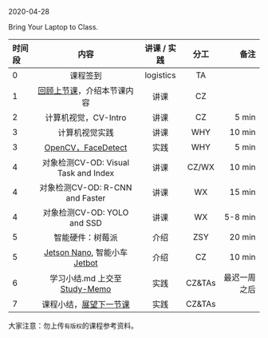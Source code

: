 2020-04-28

Bring Your Laptop to Class. 

| 时间段  |  内容     |  讲课 / 实践     |   分工  |   备注       |
| :---    | :----:   |   :----:    |    :----:    |       ---: |
|   0     | 课程签到  |  logistics   |     TA     |        |
|   1     | [回顾上节课](../WW10/WW10-stis-plan.md)，介绍本节课内容 |    讲课     |   CZ   |      |
|   2     | 计算机视觉，CV-Intro |  讲课    |    CZ    |     5 min    |
|   3     | 计算机视觉实践   |  讲课    |   WHY      |      10 min   |
|   3     | [OpenCV，FaceDetect](../../IntelligentComputing/face-detect)  |  实践 |   WHY      |   5 min  |
|   4     | 对象检测CV-OD: Visual Task and Index | 讲课   |  CZ/WX |  10 min  |
|   4     | 对象检测CV-OD: R-CNN and Faster | 讲课   |  WX |  15 min  |
|   4     | 对象检测CV-OD: YOLO and SSD | 讲课   |  WX |  5-8 min  |
|   5     | 智能硬件：树莓派 |   介绍   |  ZSY |  20 min |
|   5     | [Jetson Nano](https://devblogs.nvidia.com/jetson-nano-ai-computing/), 智能小车[Jetbot](https://github.com/NVIDIA-AI-IOT/jetbot/wiki) |  介绍    | CZ  |   10 min   |
|   6     | 学习小结.md 上交至[Study-Memo](../../Study-Memo)   |  实践    |     CZ&TAs     |   最迟一周之后     |
|   7     | 课程小结，[展望下一节课](../WW12/WW12-stis-plan.md)   |  实践  |     CZ&TAs     |      |



大家注意：勿上传``有版权``的课程参考资料。

